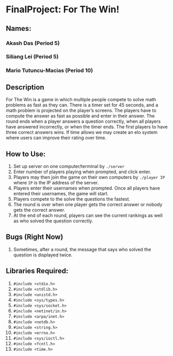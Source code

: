 # FinalProject: For The Win!

## Names:
### Akash Das (Period 5)
### Siliang Lei (Period 5)
### Mario Tutuncu-Macias (Period 10)


## Description
For The Win is a game in which multiple people compete to solve math problems as fast as they can. There is a timer set for 45 seconds, and a math problem is projected on the player’s screens. The players have to compute the answer as fast as possible and enter in their answer. The round ends when a player answers a question correctly, when all players have answered incorrectly, or when the timer ends. The first players to have three correct answers wins. If time allows we may create an elo system where users can improve their rating over time.



## How to Use:
1. Set up server on one computer/terminal by ```./server```
2. Enter number of players playing when prompted, and click enter.
3. Players may then join the game on their own computers by ```./player IP``` where ```IP``` is the IP address of the server.
4. Players enter their usernames when prompted. Once all players have entered their usernames, the game will start.
5. Players compete to the solve the questions the fastest.
6. The round is over when one player gets the correct answer or nobody gets the correct answer.
7. At the end of each round, players can see the current rankings as well as who solved the question correctly.

## Bugs (Right Now)
1. Sometimes, after a round, the message that says who solved the question is displayed twice.

## Libraries Required:
1. ```#include <stdio.h>```
2. ```#include <stdlib.h>```
3. ```#include <unistd.h>```
4. ```#include <sys/types.h>```
5. ```#include <sys/socket.h>```
6. ```#include <netinet/in.h>```
7. ```#include <arpa/inet.h>```
8. ```#include <netdb.h>```
9. ```#include <string.h>```
10. ```#include <errno.h>```
11. ```#include <sys/ioctl.h>```
12. ```#include <fcntl.h>```
13. ```#include <time.h>```
